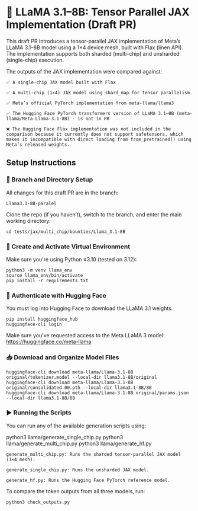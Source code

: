 # 🧠 LLaMA 3.1–8B: Tensor Parallel JAX Implementation (Draft PR)

This draft PR introduces a tensor-parallel JAX implementation of Meta’s LLaMA 3.1–8B model using a 1×4 device mesh, built with Flax (linen API). The implementation supports both sharded (multi-chip) and unsharded (single-chip) execution.

The outputs of the JAX implementation were compared against:

    ✅ A single-chip JAX model built with Flax

    ✅ A multi-chip (1×4) JAX model using shard_map for tensor parallelism

    ✅ Meta’s official PyTorch implementation from meta-llama/llama3

    ✅ The Hugging Face PyTorch transformers version of LLaMA 3.1–8B (meta-llama/Meta-Llama-3.1-8B) - is not in PR

    ❌ The Hugging Face Flax implementation was not included in the comparison because it currently does not support safetensors, which makes it incompatible with direct loading from from_pretrained() using Meta’s released weights.


## Setup Instructions



### 🌿 Branch and Directory Setup

All changes for this draft PR are in the branch:

```
Llama3.1-8B-paralel
```

Clone the repo (if you haven’t), switch to the branch, and enter the main working directory:

```
cd tests/jax/multi_chip/bounties/Llama_3.1-8B
```



### 🐍 Create and Activate Virtual Environment

Make sure you're using Python ≥3.10 (tested on 3.12):

```
python3 -m venv llama_env
source llama_env/bin/activate
pip install -r requirements.txt
```


### 🤗 Authenticate with Hugging Face

You must log into Hugging Face to download the LLaMA 3.1 weights.

```
pip install huggingface_hub
huggingface-cli login
```
Make sure you've requested access to the Meta LLaMA 3 model: https://huggingface.co/meta-llama


### 📥 Download and Organize Model Files

```
huggingface-cli download meta-llama/Llama-3.1-8B original/tokenizer.model --local-dir llama3.1-8B/original
huggingface-cli download meta-llama/Llama-3.1-8B original/consolidated.00.pth --local-dir llama3.1-8B/8B
huggingface-cli download meta-llama/Llama-3.1-8B original/params.json --local-dir llama3.1-8B/8B
```


### ▶️ Running the Scripts

You can run any of the available generation scripts using:

python3 llama/generate_single_chip.py
python3 llama/generate_multi_chip.py
python3 llama/generate_hf.py

    generate_multi_chip.py: Runs the sharded tensor-parallel JAX model (1×4 mesh).

    generate_single_chip.py: Runs the unsharded JAX model.

    generate_hf.py: Runs the Hugging Face PyTorch reference model.

To compare the token outputs from all three models, run:

```
python3 check_outputs.py
```
